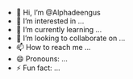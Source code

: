 - 🤌 Hi, I’m @Alphadeengus
- 👀 I’m interested in ...
- 🌱 I’m currently learning ...
- 💞️ I’m looking to collaborate on ...
- 📫 How to reach me ...
- 😄 Pronouns: ...
- ⚡ Fun fact: ...

<!---
Alphadeengus/Alphadeengus is a ✨ special ✨ repository because its `README.md` (this file) appears on your GitHub profile.
You can click the Preview link to take a look at your changes.
--->

